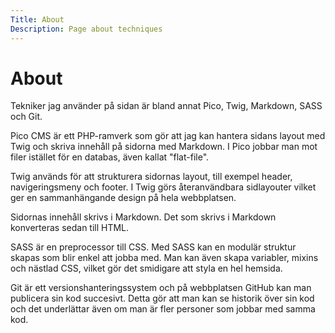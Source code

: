 ```yaml
---
Title: About
Description: Page about techniques
---
```


About
=========
Tekniker jag använder på sidan är bland annat Pico, Twig, Markdown, SASS och Git.

Pico CMS är ett PHP-ramverk som gör att jag kan hantera sidans layout med Twig och skriva innehåll på sidorna med Markdown. I Pico jobbar man mot filer istället för en databas, även kallat "flat-file".

Twig används för att strukturera sidornas layout, till exempel header, navigeringsmeny och footer. I Twig görs återanvändbara sidlayouter vilket ger en sammanhängande design på hela webbplatsen.

Sidornas innehåll skrivs i Markdown. Det som skrivs i Markdown konverteras sedan till HTML.

SASS är en preprocessor till CSS. Med SASS kan en modulär struktur skapas som blir enkel att jobba med. Man kan även skapa variabler, mixins och nästlad CSS, vilket gör det smidigare att styla en hel hemsida.

Git är ett versionshanteringssystem och på webbplatsen GitHub kan man publicera sin kod succesivt. Detta gör att man kan se historik över sin kod och det underlättar även om man är fler personer som jobbar med samma kod.